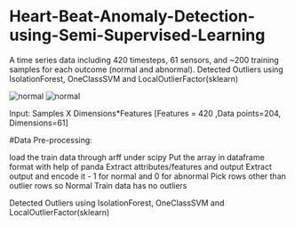 # Heart-Beat-Anomaly-Detection-using-Semi-Supervised-Learning 




A time series data including 420 timesteps, 61 sensors, and ~200 training samples for each outcome (normal and abnormal).
Detected Outliers using IsolationForest, OneClassSVM and LocalOutlierFactor(sklearn)


![normal ](../master/myFolder/image1.png)
![normal ](../master/myFolder/image2.png)


Input: Samples X Dimensions*Features [Features = 420 ,Data points=204, Dimensions=61]
             

#Data Pre-processing:

load the train data through arff  under scipy
Put the array in dataframe format with help of panda
Extract attributes/features and output
Extract  output and encode it - 1 for normal and 0 for abnormal
Pick rows other than outlier rows so Normal Train data has no outliers 


Detected Outliers using IsolationForest, OneClassSVM and LocalOutlierFactor(sklearn)
